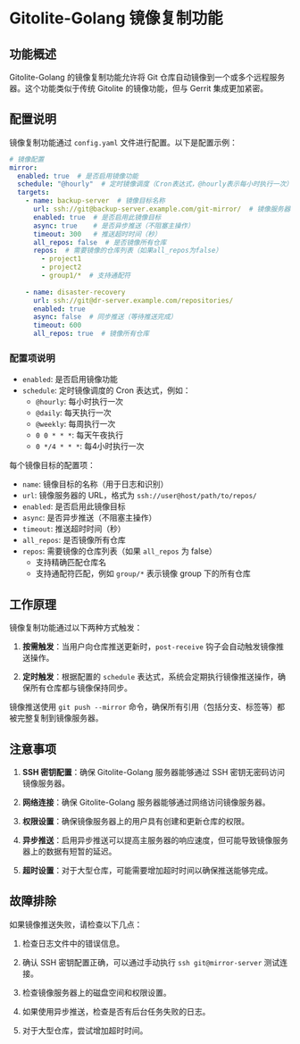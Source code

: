 # Gitolite-Golang 镜像复制功能

## 功能概述

Gitolite-Golang 的镜像复制功能允许将 Git 仓库自动镜像到一个或多个远程服务器。这个功能类似于传统 Gitolite 的镜像功能，但与 Gerrit 集成更加紧密。

## 配置说明

镜像复制功能通过 `config.yaml` 文件进行配置。以下是配置示例：

```yaml
# 镜像配置
mirror:
  enabled: true  # 是否启用镜像功能
  schedule: "@hourly"  # 定时镜像调度（Cron表达式，@hourly表示每小时执行一次）
  targets:
    - name: backup-server  # 镜像目标名称
      url: ssh://git@backup-server.example.com/git-mirror/  # 镜像服务器URL
      enabled: true  # 是否启用此镜像目标
      async: true    # 是否异步推送（不阻塞主操作）
      timeout: 300   # 推送超时时间（秒）
      all_repos: false  # 是否镜像所有仓库
      repos:  # 需要镜像的仓库列表（如果all_repos为false）
        - project1
        - project2
        - group1/*  # 支持通配符
    
    - name: disaster-recovery
      url: ssh://git@dr-server.example.com/repositories/
      enabled: true
      async: false  # 同步推送（等待推送完成）
      timeout: 600
      all_repos: true  # 镜像所有仓库
```

### 配置项说明

- `enabled`: 是否启用镜像功能
- `schedule`: 定时镜像调度的 Cron 表达式，例如：
  - `@hourly`: 每小时执行一次
  - `@daily`: 每天执行一次
  - `@weekly`: 每周执行一次
  - `0 0 * * *`: 每天午夜执行
  - `0 */4 * * *`: 每4小时执行一次

每个镜像目标的配置项：

- `name`: 镜像目标的名称（用于日志和识别）
- `url`: 镜像服务器的 URL，格式为 `ssh://user@host/path/to/repos/`
- `enabled`: 是否启用此镜像目标
- `async`: 是否异步推送（不阻塞主操作）
- `timeout`: 推送超时时间（秒）
- `all_repos`: 是否镜像所有仓库
- `repos`: 需要镜像的仓库列表（如果 `all_repos` 为 false）
  - 支持精确匹配仓库名
  - 支持通配符匹配，例如 `group/*` 表示镜像 group 下的所有仓库

## 工作原理

镜像复制功能通过以下两种方式触发：

1. **按需触发**：当用户向仓库推送更新时，`post-receive` 钩子会自动触发镜像推送操作。

2. **定时触发**：根据配置的 `schedule` 表达式，系统会定期执行镜像推送操作，确保所有仓库都与镜像保持同步。

镜像推送使用 `git push --mirror` 命令，确保所有引用（包括分支、标签等）都被完整复制到镜像服务器。

## 注意事项

1. **SSH 密钥配置**：确保 Gitolite-Golang 服务器能够通过 SSH 密钥无密码访问镜像服务器。

2. **网络连接**：确保 Gitolite-Golang 服务器能够通过网络访问镜像服务器。

3. **权限设置**：确保镜像服务器上的用户具有创建和更新仓库的权限。

4. **异步推送**：启用异步推送可以提高主服务器的响应速度，但可能导致镜像服务器上的数据有短暂的延迟。

5. **超时设置**：对于大型仓库，可能需要增加超时时间以确保推送能够完成。

## 故障排除

如果镜像推送失败，请检查以下几点：

1. 检查日志文件中的错误信息。

2. 确认 SSH 密钥配置正确，可以通过手动执行 `ssh git@mirror-server` 测试连接。

3. 检查镜像服务器上的磁盘空间和权限设置。

4. 如果使用异步推送，检查是否有后台任务失败的日志。

5. 对于大型仓库，尝试增加超时时间。